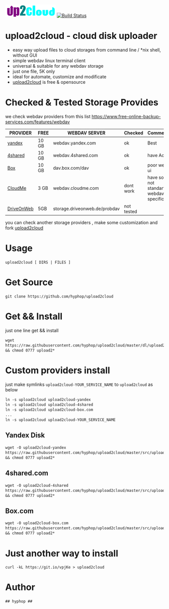 <img alt=upload2cloud src="img/up2cloud.png"/> [![Build Status](https://travis-ci.com/hyphop/upload2cloud.svg?branch=master)](https://travis-ci.com/hyphop/upload2cloud)

# upload2cloud - cloud disk uploader

+ easy way upload files to cloud storages from command line / *nix shell, without GUI
+ simple webdav linux terminal client 
+ universal & suitable for any webdav storage
+ just one file, 5K only
+ ideal for automate, customize and modificate
+ [upload2cloud](https://github.com/hyphop/upload2cloud/blob/master/src/upload2cloud) is free & opensource

# Checked & Tested Storage Provides

we check webdav providers from this list  https://www.free-online-backup-services.com/features/webdav 

PROVIDER | FREE | WEBDAV SERVER | Checked | Comments 
--- | --- | --- | --- | -- |
[yandex](https://disk.yandex.com)	| 10 GB	| webdav.yandex.com | ok | Best
[4shared](https://4shared.com)	| 10 GB	| webdav.4shared.com | ok | have Ad 
[Box](https://box.com) | 10 GB	| dav.box.com/dav | ok | poor web ui
[CloudMe](https://cloudme.com)	| 3 GB	| webdav.cloudme.com | dont work | have some not standart webdav specifics 
[DriveOnWeb](https://driveonweb.de)	| 5GB | storage.driveonweb.de/probdav | not tested |

<!--
DriveHQ*	1 GB	
IDrive Sync	5 GB	dav.idrivesync.com
Koofr	2 GB	https://app.koofr.net/dav
Memopal	3 GB	https://dav.memopal.com/
PowerFolder Free	5 GB	my.powerfolder.com/webdav
Safecopy Backup	3 GB	dav.safecopybackup.com
Storage Made Easy (US)	5 GB	webdav.storagemadeeasy.com
Storage Made Easy (EU)	5 GB	webdaveu.storagemadeeasy.com
Strato HiDrive Free	5 GB	https://webdav.hidrive.strato.com
-->

you can check another storage providers , 
make some customization and fork [upload2cloud](https://github.com/hyphop/upload2cloud)

# Usage 
    
    upload2cloud [ DIRS | FILES ]
    
# Get Source 

    git clone https://github.com/hyphop/upload2cloud

# Get && Install

just one line get && install

    wget https://raw.githubusercontent.com/hyphop/upload2cloud/master/dl/upload2cloud && chmod 0777 upload2*

# Custom providers install

just make symlinks `upload2cloud-YOUR_SERVICE_NAME` to `upload2cloud` as below

    ln -s upload2cloud upload2cloud-yandex
    ln -s upload2cloud upload2cloud-4shared
    ln -s upload2cloud upload2cloud-box.com
    ...
    ln -s upload2cloud upload2cloud-YOUR_SERVICE_NAME

## Yandex Disk

    wget -O upload2cloud-yandex https://raw.githubusercontent.com/hyphop/upload2cloud/master/src/upload2cloud && chmod 0777 upload2*

## 4shared.com

    wget -O upload2cloud-4shared https://raw.githubusercontent.com/hyphop/upload2cloud/master/src/upload2cloud && chmod 0777 upload2*

## Box.com

    wget -O upload2cloud-box.com https://raw.githubusercontent.com/hyphop/upload2cloud/master/src/upload2cloud && chmod 0777 upload2*


# Just another way to install

    curl -kL https://git.io/vpjKe > upload2cloud


# Author 

    ## hyphop ##

